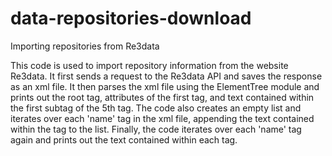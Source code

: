 # data-repositories-download
Importing repositories from Re3data

This code is used to import repository information from the website Re3data. It first sends a request to the Re3data API and saves the response as an xml file. It then parses the xml file using the ElementTree module and prints out the root tag, attributes of the first tag, and text contained within the first subtag of the 5th tag. The code also creates an empty list and iterates over each 'name' tag in the xml file, appending the text contained within the tag to the list. Finally, the code iterates over each 'name' tag again and prints out the text contained within each tag.
